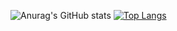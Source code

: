 <!--
**DanyaKrov/DanyaKrov** is a ✨ _special_ ✨ repository because its `README.md` (this file) appears on your GitHub profile.

Here are some ideas to get you started:

- 🔭 I’m currently working on ...
- 🌱 I’m currently learning ...
- 👯 I’m looking to collaborate on ...
- 🤔 I’m looking for help with ...
- 💬 Ask me about ...
- 📫 How to reach me: ...
- 😄 Pronouns: ...
- ⚡ Fun fact: ...
-->
![Anurag's GitHub stats](https://github-readme-stats.vercel.app/api?username=DanyaKrov&count_private=true&show_icons=true&theme=aura)
[![Top Langs](https://github-readme-stats.vercel.app/api/top-langs/?username=DanyaKrov&layout=compact)](https://github.com/anuraghazra/github-readme-stats)
